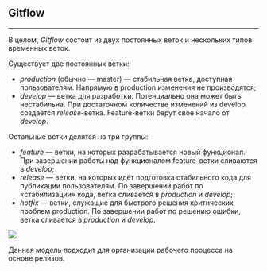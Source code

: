## **Gitflow**
---
В целом, *Gitflow* состоит из двух постоянных веток и нескольких типов временных веток.

Существует две постоянных ветки:

* *production* (обычно — master) — стабильная ветка, доступная пользователям. Напрямую в production изменения не производятся;
* *develop* — ветка для разработки. Потенциально она может быть нестабильна. При достаточном количестве изменений из develop создаётся *release*-ветка. Feature-ветки берут свое начало от *develop*.

Остальные ветки делятся на три группы:

* *feature* — ветки, на которых разрабатывается новый функционал. При завершении работы над функционалом feature-ветки сливаются в *develop*;
* *release* — ветки, на которых идёт подготовка стабильного кода для публикации пользователям. По завершении работ по «стабилизации» кода, ветка сливается в *production* и *develop*;
* *hotfix* — ветки, служащие для быстрого решения критических проблем production. По завершении работ по решению ошибки, ветка сливается в *production* и *develop*.

![](https://lms.skillfactory.ru/assets/courseware/v1/13fae9446a598b7b98483c5d5055d073/asset-v1:SkillFactory+PHP-3.0+2020+type@asset+block/PHP_5.11.7.png)

Данная модель подходит для организации рабочего процесса на основе релизов.